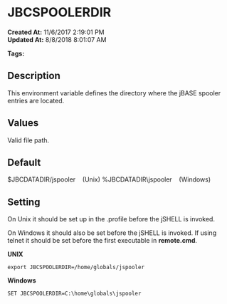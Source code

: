 # JBCSPOOLERDIR

**Created At:** 11/6/2017 2:19:01 PM  
**Updated At:** 8/8/2018 8:01:07 AM  

**Tags:**
<badge text='jspooler' vertical='middle' />
<badge text='environment variables' vertical='middle' />

## Description

This environment variable defines the directory where the jBASE spooler entries are located.

## 


## Values

Valid file path.

## 


## Default

$JBCDATADIR/jspooler    (Unix)
%JBCDATADIR\jspooler    (Windows)

## 


## Setting

On Unix it should be set up in the .profile before the jSHELL is invoked.

On Windows it should also be set before the jSHELL is invoked. If using telnet it should be set before the first executable in **remote.cmd**.

**UNIX**

```
export JBCSPOOLERDIR=/home/globals/jspooler
```



**Windows**

```
SET JBCSPOOLERDIR=C:\home\globals\jspooler
```
